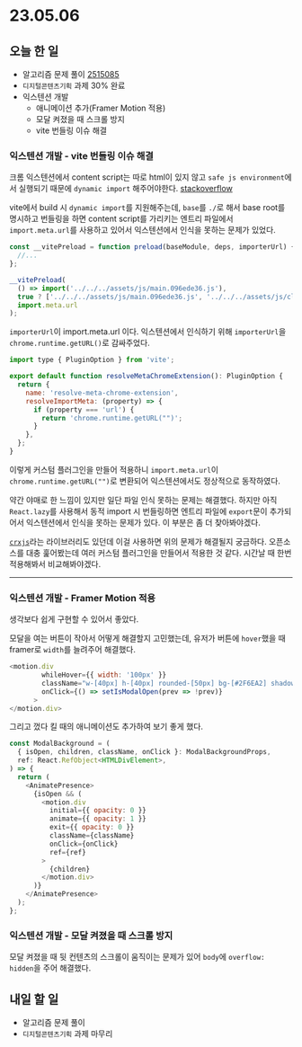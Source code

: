 # 23.05.06

## 오늘 한 일

- 알고리즘 문제 풀이 [2515085](https://github.com/kangju2000/Algorithm/commit/2515085e2322f292de5404108cb79d1acae1896a)
- `디지털콘텐츠기획` 과제 30% 완료
- 익스텐션 개발
  - 애니메이션 추가(Framer Motion 적용)
  - 모달 켜졌을 때 스크롤 방지
  - vite 번들링 이슈 해결

### 익스텐션 개발 - vite 번들링 이슈 해결

크롬 익스텐션에서 content script는 따로 html이 있지 않고 `safe js environment`에서 실행되기 때문에 `dynamic import` 해주어야한다. [stackoverflow](https://stackoverflow.com/questions/48104433/how-to-import-es6-modules-in-content-script-for-chrome-extension)

vite에서 build 시 `dynamic import`를 지원해주는데, `base`를 `./`로 해서 base root를 명시하고 번들링을 하면 content script를 가리키는 엔트리 파일에서 `import.meta.url`를 사용하고 있어서 익스텐션에서 인식을 못하는 문제가 있었다.

```js
const __vitePreload = function preload(baseModule, deps, importerUrl) {
  //...
};

__vitePreload(
  () => import('../../../assets/js/main.096ede36.js'),
  true ? ['../../../assets/js/main.096ede36.js', '../../../assets/js/client.8f342e30.js'] : void 0,
  import.meta.url
);
```

`importerUrl`이 import.meta.url 이다. 익스텐션에서 인식하기 위해 `importerUrl`을 `chrome.runtime.getURL()`로 감싸주었다.

```js
import type { PluginOption } from 'vite';

export default function resolveMetaChromeExtension(): PluginOption {
  return {
    name: 'resolve-meta-chrome-extension',
    resolveImportMeta: (property) => {
      if (property === 'url') {
        return 'chrome.runtime.getURL("")';
      }
    },
  };
}
```

이렇게 커스텀 플러그인을 만들어 적용하니 `import.meta.url`이 `chrome.runtime.getURL("")`로 변환되어 익스텐션에서도 정상적으로 동작하였다.

약간 야매로 한 느낌이 있지만 일단 파일 인식 못하는 문제는 해결했다.
하지만 아직 `React.lazy`를 사용해서 동적 import 시 번들링하면 엔트리 파일에 `export`문이 추가되어서 익스텐션에서 인식을 못하는 문제가 있다. 이 부분은 좀 더 찾아봐야겠다.

[`crxjs`](https://github.com/crxjs/chrome-extension-tools)라는 라이브러리도 있던데 이걸 사용하면 위의 문제가 해결될지 궁금하다. 오픈소스를 대충 훑어봤는데 여러 커스텀 플러그인을 만들어서 적용한 것 같다. 시간날 때 한번 적용해봐서 비교해봐야겠다.

---
### 익스텐션 개발 - Framer Motion 적용
생각보다 쉽게 구현할 수 있어서 좋았다. 

모달을 여는 버튼이 작아서 어떻게 해결할지 고민했는데, 유저가 버튼에 `hover`했을 때 framer로 `width`를 늘려주어 해결했다.
```js
<motion.div
        whileHover={{ width: '100px' }}
        className="w-[40px] h-[40px] rounded-[50px] bg-[#2F6EA2] shadow-md shadow-[#2F6EA2] cursor-pointer"
        onClick={() => setIsModalOpen(prev => !prev)}
      >
</motion.div>
```

그리고 껐다 킬 때의 애니메이션도 추가하여 보기 좋게 했다.
```js
const ModalBackground = (
  { isOpen, children, className, onClick }: ModalBackgroundProps,
  ref: React.RefObject<HTMLDivElement>,
) => {
  return (
    <AnimatePresence>
      {isOpen && (
        <motion.div
          initial={{ opacity: 0 }}
          animate={{ opacity: 1 }}
          exit={{ opacity: 0 }}
          className={className}
          onClick={onClick}
          ref={ref}
        >
          {children}
        </motion.div>
      )}
    </AnimatePresence>
  );
};
```
### 익스텐션 개발 - 모달 켜졌을 때 스크롤 방지
모달 켜졌을 때 뒷 컨텐츠의 스크롤이 움직이는 문제가 있어 `body`에 `overflow: hidden`을 주어 해결했다.



## 내일 할 일

- 알고리즘 문제 풀이
- `디지털콘텐츠기획` 과제 마무리
